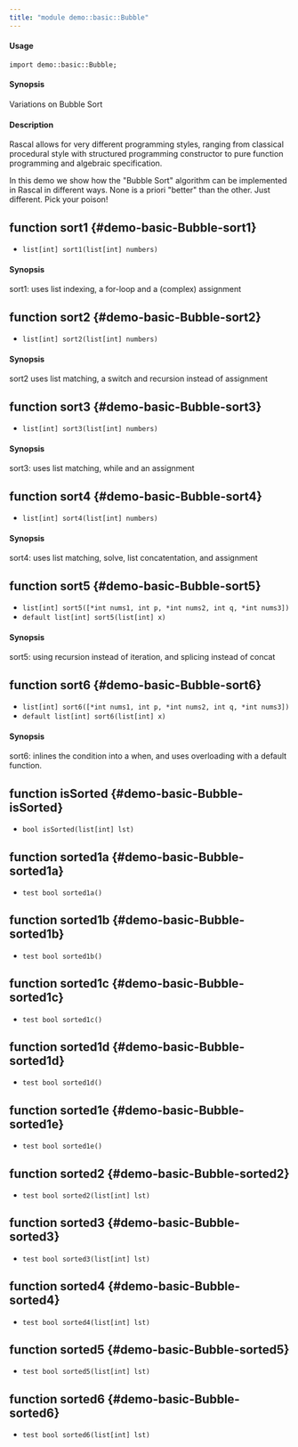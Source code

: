 ```yaml
---
title: "module demo::basic::Bubble"
---
```


#### Usage

`import demo::basic::Bubble;`

#### Synopsis

Variations on Bubble Sort

#### Description

Rascal allows for very different programming styles, ranging 
from classical procedural style with structured programming 
constructor to pure function programming and algebraic specification.

In this demo we show how the "Bubble Sort" algorithm can 
be implemented in Rascal in different ways. None is a priori
"better" than the other. Just different. Pick your poison!

## function sort1 {#demo-basic-Bubble-sort1}

* ``list[int] sort1(list[int] numbers)``

#### Synopsis

sort1: uses list indexing, a for-loop and a (complex) assignment

## function sort2 {#demo-basic-Bubble-sort2}

* ``list[int] sort2(list[int] numbers)``

#### Synopsis

sort2 uses list matching, a switch and recursion instead of assignment

## function sort3 {#demo-basic-Bubble-sort3}

* ``list[int] sort3(list[int] numbers)``

#### Synopsis

sort3: uses list matching, while and an assignment

## function sort4 {#demo-basic-Bubble-sort4}

* ``list[int] sort4(list[int] numbers)``

#### Synopsis

sort4: uses list matching, solve, list concatentation, and assignment

## function sort5 {#demo-basic-Bubble-sort5}

* ``list[int] sort5([*int nums1, int p, *int nums2, int q, *int nums3])``
* ``default list[int] sort5(list[int] x)``

#### Synopsis

sort5: using recursion instead of iteration, and splicing instead of concat

## function sort6 {#demo-basic-Bubble-sort6}

* ``list[int] sort6([*int nums1, int p, *int nums2, int q, *int nums3])``
* ``default list[int] sort6(list[int] x)``

#### Synopsis

sort6: inlines the condition into a when, and uses overloading with a default function.

## function isSorted {#demo-basic-Bubble-isSorted}

* ``bool isSorted(list[int] lst)``

## function sorted1a {#demo-basic-Bubble-sorted1a}

* ``test bool sorted1a()``

## function sorted1b {#demo-basic-Bubble-sorted1b}

* ``test bool sorted1b()``

## function sorted1c {#demo-basic-Bubble-sorted1c}

* ``test bool sorted1c()``

## function sorted1d {#demo-basic-Bubble-sorted1d}

* ``test bool sorted1d()``

## function sorted1e {#demo-basic-Bubble-sorted1e}

* ``test bool sorted1e()``

## function sorted2 {#demo-basic-Bubble-sorted2}

* ``test bool sorted2(list[int] lst)``

## function sorted3 {#demo-basic-Bubble-sorted3}

* ``test bool sorted3(list[int] lst)``

## function sorted4 {#demo-basic-Bubble-sorted4}

* ``test bool sorted4(list[int] lst)``

## function sorted5 {#demo-basic-Bubble-sorted5}

* ``test bool sorted5(list[int] lst)``

## function sorted6 {#demo-basic-Bubble-sorted6}

* ``test bool sorted6(list[int] lst)``

